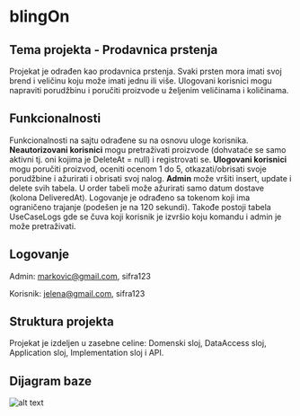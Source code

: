 # blingOn
## Tema projekta - Prodavnica prstenja

Projekat je odrađen kao prodavnica prstenja. Svaki prsten mora imati svoj brend i veličinu koju može imati jednu ili više. Ulogovani korisnici mogu napraviti porudžbinu i poručiti proizvode u željenim veličinama i količinama.



## Funkcionalnosti

Funkcionalnosti na sajtu odrađene su na osnovu uloge korisnika. 
**Neautorizovani korisnici** mogu pretraživati proizvode (dohvataće se samo aktivni tj. oni kojima je DeleteAt = null) i registrovati se.
**Ulogovani korisnici** mogu poručiti proizvod, oceniti ocenom 1 do 5, otkazati/obrisati svoje porudžbine i ažurirati i obrisati svoj nalog.
**Admin** može vršiti insert, update i delete svih tabela. U order tabeli može ažurirati samo datum dostave (kolona DeliveredAt).
Logovanje je odrađeno sa tokenom koji ima ograničeno trajanje (podešen je na 120 sekundi).
Takođe postoji tabela UseCaseLogs gde se čuva koji korisnik je izvršio koju komandu i admin je može pretraživati.



## Logovanje

Admin: markovic@gmail.com, sifra123

Korisnik: jelena@gmail.com, sifra123



## Struktura projekta

Projekat je izdeljen u zasebne celine: Domenski sloj, DataAccess sloj, Application sloj, Implementation sloj i API. 


## Dijagram baze

![alt text](https://user-images.githubusercontent.com/51022026/122390290-1de99200-cf72-11eb-8871-458be77271d4.png)
